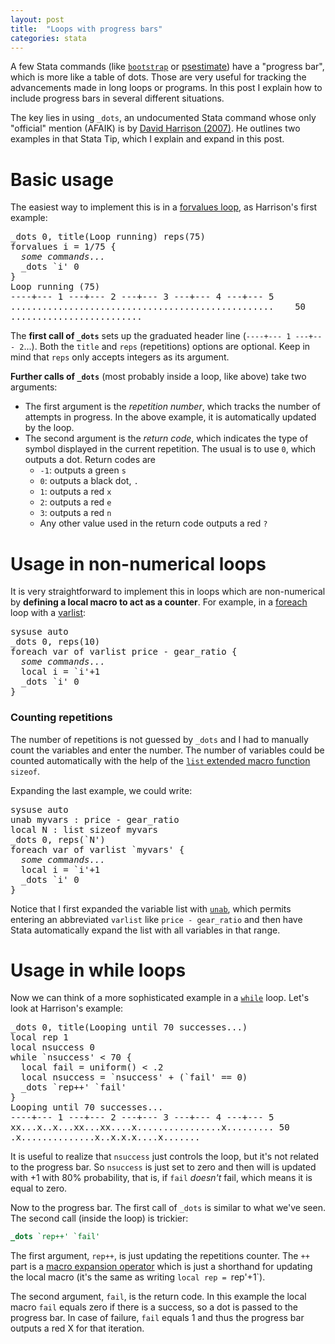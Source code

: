 ```yaml
---
layout: post
title:  "Loops with progress bars"
categories: stata
---
```


A few Stata commands (like [`bootstrap`](http://www.stata.com/help.cgi?bootstrap) or [psestimate](/resources/psestimate)) have a "progress bar", which is more like a table of dots. Those are very useful for tracking the advancements made in long loops or programs. In this post I explain how to include progress bars in several different situations.

The key lies in using `_dots`, an undocumented Stata command whose only "official" mention (AFAIK) is by [David Harrison (2007)](http://www.stata-journal.com/sjpdf.html?articlenum=pr0030). He outlines two examples in that Stata Tip, which I explain and expand in this post.

# Basic usage

The easiest way to implement this is in a [forvalues loop](http://www.stata.com/help.cgi?forvalues), as Harrison's first example:

<pre>
_dots 0, title(Loop running) reps(75)
forvalues i = 1/75 {
  <i>some commands...</i>
  _dots `i' 0
}
Loop running (75)
----+--- 1 ---+--- 2 ---+--- 3 ---+--- 4 ---+--- 5
..................................................    50
.........................
</pre>

The **first call of `_dots`** sets up the graduated header line (`----+--- 1 ---+--- 2`...). Both the `title` and `reps` (repetitions) options are optional. Keep in mind that `reps` only accepts integers as its argument.

**Further calls of `_dots`** (most probably inside a loop, like above) take two arguments:

- The first argument is the *repetition number*, which tracks the number of attempts in progress. In the above example, it is automatically updated by the loop.
- The second argument is the *return code*, which indicates the type of symbol displayed in the current repetition. The usual is to use `0`, which outputs a dot. Return codes are
  - `-1`: outputs a green `s`
  - `0`: outputs a black dot, `.`
  - `1`: outputs a red `x`
  - `2`: outputs a red `e`
  - `3`: outputs a red `n`
  - Any other value used in the return code outputs a red `?`

# Usage in non-numerical loops

It is very straightforward to implement this in loops which are non-numerical by **defining a local macro to act as a counter**. For example, in a [foreach](http://www.stata.com/help.cgi?foreach) loop with a [varlist](http://www.stata.com/help.cgi?varlist):

<pre>
sysuse auto
_dots 0, reps(10)
foreach var of varlist price - gear_ratio {
  <i>some commands...</i>
  local i = `i'+1
  _dots `i' 0
}
</pre>

### Counting repetitions

The number of repetitions is not guessed by `_dots` and I had to manually count the variables and enter the number. The number of variables  could be counted automatically with the help of the [`list` extended macro function](http://www.stata.com/manuals13/pmacrolists.pdf) `sizeof`.

Expanding the last example, we could write:

<pre>
sysuse auto
unab myvars : price - gear_ratio
local N : list sizeof myvars
_dots 0, reps(`N')
foreach var of varlist `myvars' {
  <i>some commands...</i>
  local i = `i'+1
  _dots `i' 0
}
</pre>

Notice that I first expanded the variable list with [`unab`](http://www.stata.com/manuals13/punab.pdf), which permits entering an abbreviated `varlist` like `price - gear_ratio` and then have Stata automatically expand the list with all variables in that range.

# Usage in while loops

Now we can think of a more sophisticated example in a [`while`](http://www.stata.com/help.cgi?while) loop. Let's look at Harrison's example:

<pre>
_dots 0, title(Looping until 70 successes...)
local rep 1
local nsuccess 0
while `nsuccess' < 70 {
  local fail = uniform() < .2
  local nsuccess = `nsuccess' + (`fail' == 0)
  _dots `rep++' `fail'
}
Looping until 70 successes...
----+--- 1 ---+--- 2 ---+--- 3 ---+--- 4 ---+--- 5
xx...x..x...xx...xx....x................x......... 50
.x..............x..x.x.x....x.......
</pre>

It is useful to realize that `nsuccess` just controls the loop, but it's not related to the progress bar. So `nsuccess` is just set to zero and then will is updated with +1 with 80% probability, that is, if `fail` *doesn't* fail, which means it is equal to zero.

Now to the progress bar. The first call of `_dots` is similar to what we've seen. The second call (inside the loop) is trickier:

```stata
_dots `rep++' `fail'
```

The first argument, `rep++`, is just updating the repetitions counter. The `++` part is a [macro expansion operator](http://www.stata.com/manuals13/pmacro.pdf) which is just a shorthand for updating the local macro (it's the same as writing `local rep = `rep'+1`).

The second argument, `fail`, is the return code. In this example the local macro `fail` equals zero if there is a success, so a dot is passed to the progress bar. In case of failure, `fail` equals 1 and thus the progress bar outputs a red X for that iteration.
